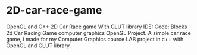 # 2D-car-race-game
 OpenGL and C++ 2D Car Race game With GLUT library  IDE: Code::Blocks  2d Car Racing Game computer graphics OpenGL Project. A simple car race game, i made for my Computer Graphics cource LAB project in c++ with OpenGL and GLUT library.

